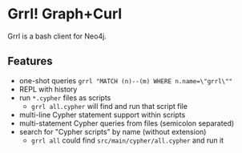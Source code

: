 Grrl! Graph+Curl
================

Grrl is a bash client for Neo4j. 

## Features

- one-shot queries `grrl "MATCH (n)--(m) WHERE n.name=\"grrl\""`
- REPL with history
- run `*.cypher` files as scripts
  - `grrl all.cypher` will find and run that script file
- multi-line Cypher statement support within scripts 
- multi-statement Cypher queries from files (semicolon separated)
- search for "Cypher scripts" by name (without extension)
  - `grrl all` could find `src/main/cypher/all.cypher` and run it

